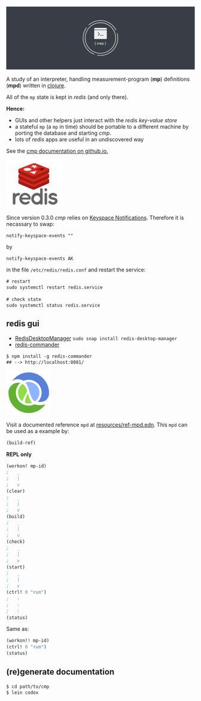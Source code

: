 ![cmp](docs/cmp_logo.png)

A study of an interpreter, handling
measurement-program (**mp**) definitions
(**mpd**) written in [clojure](https://clojure.org/).

All of the `mp` state is kept in *redis*
(and only there).

**Hence:**
* GUIs and other helpers just interact with the *redis key-value store* 
* a stateful `mp` (a `mp` in time) should be portable to a
different machine by porting the database and starting *cmp*.
* lots of *redis* apps are useful in an undiscovered way

See the [cmp documentation on github.io.](https://wactbprot.github.io/cmp/)


![redis](docs/redis_logo.png)

Since version 0.3.0 *cmp* relies on
[Keyspace Notifications](https://redis.io/topics/notifications).
Therefore it is necassary to swap:

```shell
notify-keyspace-events ""
```

by


```shell
notify-keyspace-events AK

```

in the file `/etc/redis/redis.conf` and restart the service:


```shell
# restart
sudo systemctl restart redis.service

# check state
sudo systemctl status redis.service
```

## redis gui

* [RedisDesktopManager](https://github.com/uglide/RedisDesktopManager) `sudo snap install redis-desktop-manager`
* [redis-commander](https://github.com/joeferner/redis-commander)

```shell
$ npm install -g redis-commander
## --> http://localhost:8081/
```


![clojure](docs/clojure_logo.png)

Visit a documented reference `mpd` at
[resources/ref-mpd.edn](./resources/ref-mpd.edn).
This `mpd` can be used as a example by:

```clojure
(build-ref)
```

**REPL only**

```clojure
(workon! mp-id)
;   _
;   |
;   v
(clear)
;   _
;   |
;   v
(build)
;   _
;   |
;   v
(check)
;   _
;   |
;   v
(start)
;   _
;   |
;   v
(ctrl! 0 "run")
;   :
;   :
;   :
(status)
```

Same as:

```clojure
(workon!! mp-id)
(ctrl! 0 "run")
(status)
```

## (re)generate documentation

```shell
$ cd path/to/cmp
$ lein codox
```
